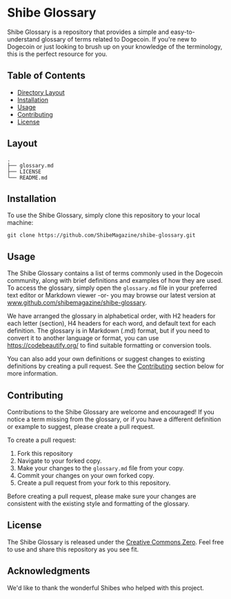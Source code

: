 Shibe Glossary
==============

Shibe Glossary is a repository that provides a simple and easy-to-understand glossary of terms related to Dogecoin. If you're new to Dogecoin or just looking to brush up on your knowledge of the terminology, this is the perfect resource for you.

Table of Contents
-----------------

*   [Directory Layout](#directory-layout)
*   [Installation](#installation)
*   [Usage](#usage)
*   [Contributing](#contributing)
*   [License](#license)

Layout
------
    .
    ├── glossary.md
    ├── LICENSE
    └── README.md

Installation
------------

To use the Shibe Glossary, simply clone this repository to your local machine:

`git clone https://github.com/ShibeMagazine/shibe-glossary.git`

Usage
-----

The Shibe Glossary contains a list of terms commonly used in the Dogecoin community, along with brief definitions and examples of how they are used. To access the glossary, simply open the `glossary.md` file in your preferred text editor or Markdown viewer -or- you may browse our latest version at www.github.com/shibemagazine/shibe-glossary.

We have arranged the glossary in alphabetical order, with H2 headers for each letter (section), H4 headers for each word, and default text for each definition. The glossary is in Markdown (.md) format, but if you need to convert it to another language or format, you can use https://codebeautify.org/ to find suitable formatting or conversion tools.

You can also add your own definitions or suggest changes to existing definitions by creating a pull request. See the [Contributing](#contributing) section below for more information.

Contributing
------------

Contributions to the Shibe Glossary are welcome and encouraged! If you notice a term missing from the glossary, or if you have a different definition or example to suggest, please create a pull request.

To create a pull request:

1.  Fork this repository
2.  Navigate to your forked copy. 
3.  Make your changes to the `glossary.md` file from your copy.
4.  Commit your changes on your own forked copy.
5.  Create a pull request from your fork to this repository.

Before creating a pull request, please make sure your changes are consistent with the existing style and formatting of the glossary.

License
-------

The Shibe Glossary is released under the [Creative Commons Zero](LICENSE.md). Feel free to use and share this repository as you see fit.

Acknowledgments
---------------

We'd like to thank the wonderful Shibes who helped with this project.
